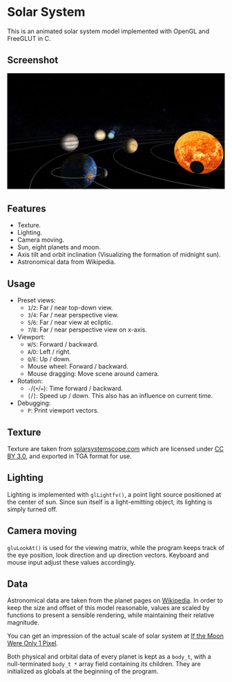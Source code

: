 # Solar System

This is an animated solar system model implemented with OpenGL and FreeGLUT in C.

## Screenshot

![Screenshot](screenshot/solar_system.jpg)

## Features

- Texture.
- Lighting.
- Camera moving.
- Sun, eight planets and moon.
- Axis tilt and orbit inclination (Visualizing the formation of midnight sun).
- Astronomical data from Wikipedia.

## Usage

- Preset views:
    - `1`/`2`: Far / near top-down view.
    - `3`/`4`: Far / near perspective view.
    - `5`/`6`: Far / near view at ecliptic.
    - `7`/`8`: Far / near perspective view on x-axis.
- Viewport:
    - `W`/`S`: Forward / backward.
    - `A`/`D`: Left / right.
    - `Q`/`E`: Up / down.
    - Mouse wheel: Forward / backward.
    - Mouse dragging: Move scene around camera.
- Rotation:
    - `-`/(`+`/`=`): Time forward / backward.
    - `[`/`]`: Speed up / down. This also has an influence on current time.
- Debugging:
    - `P`: Print viewport vectors.

## Texture

Texture are taken from [solarsystemscope.com](http://www.solarsystemscope.com/nexus/textures/planet_textures/) which are licensed under [CC BY 3.0](https://creativecommons.org/licenses/by/3.0/), and exported in TGA format for use.

## Lighting

Lighting is implemented with `glLightfv()`, a point light source positioned at the center of sun. Since sun itself is a light-emitting object, its lighting is simply turned off.

## Camera moving

`gluLookAt()` is used for the viewing matrix, while the program keeps track of the eye position, look direction and up direction vectors. Keyboard and mouse input adjust these values accordingly.

## Data

Astronomical data are taken from the planet pages on [Wikipedia](https://en.wikipedia.org). In order to keep the size and offset of this model reasonable, values are scaled by functions to present a sensible rendering, while maintaining their relative magnitude.

You can get an impression of the actual scale of solar system at [If the Moon Were Only 1 Pixel](http://joshworth.com/dev/pixelspace/pixelspace_solarsystem.html).

Both physical and orbital data of every planet is kept as a `body_t`, with a null-terminated `body_t *` array field containing its children. They are initialized as globals at the beginning of the program.
